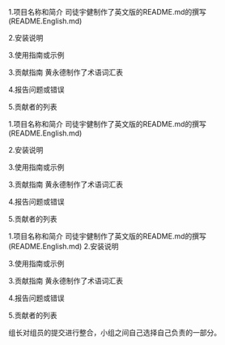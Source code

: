 
1.项目名称和简介
司徒宇健制作了英文版的README.md的撰写(README.English.md)

2.安装说明

3.使用指南或示例

3.贡献指南
黄永德制作了术语词汇表

4.报告问题或错误


5.贡献者的列表

1.项目名称和简介
司徒宇健制作了英文版的README.md的撰写(README.English.md)

2.安装说明

3.使用指南或示例

3.贡献指南
黄永德制作了术语词汇表

4.报告问题或错误


5.贡献者的列表


1.项目名称和简介
司徒宇健制作了英文版的README.md的撰写(README.English.md)
2.安装说明

3.使用指南或示例

3.贡献指南
黄永德制作了术语词汇表

4.报告问题或错误


5.贡献者的列表

组长对组员的提交进行整合，小组之间自己选择自己负责的一部分。